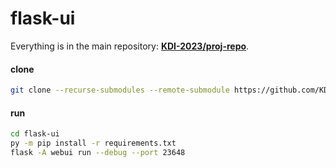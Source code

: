 # flask-ui

Everything is in the main repository: **[KDI-2023/proj-repo](https://github.com/KDI-2023/proj-repo)**.

#### clone

```sh
git clone --recurse-submodules --remote-submodule https://github.com/KDI-2023/flask-ui.git
```

#### run

```sh
cd flask-ui
py -m pip install -r requirements.txt
flask -A webui run --debug --port 23648
```
